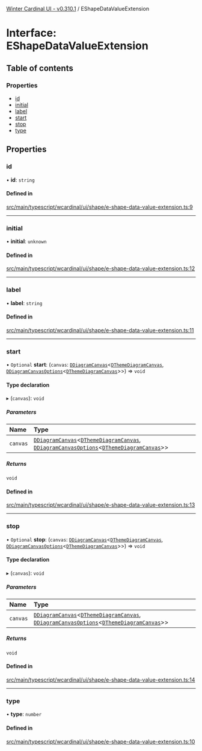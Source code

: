 [Winter Cardinal UI - v0.310.1](../index.md) / EShapeDataValueExtension

# Interface: EShapeDataValueExtension

## Table of contents

### Properties

- [id](EShapeDataValueExtension.md#id)
- [initial](EShapeDataValueExtension.md#initial)
- [label](EShapeDataValueExtension.md#label)
- [start](EShapeDataValueExtension.md#start)
- [stop](EShapeDataValueExtension.md#stop)
- [type](EShapeDataValueExtension.md#type)

## Properties

### id

• **id**: `string`

#### Defined in

[src/main/typescript/wcardinal/ui/shape/e-shape-data-value-extension.ts:9](https://github.com/winter-cardinal/winter-cardinal-ui/blob/v0.310.1/src/main/typescript/wcardinal/ui/shape/e-shape-data-value-extension.ts#L9)

___

### initial

• **initial**: `unknown`

#### Defined in

[src/main/typescript/wcardinal/ui/shape/e-shape-data-value-extension.ts:12](https://github.com/winter-cardinal/winter-cardinal-ui/blob/v0.310.1/src/main/typescript/wcardinal/ui/shape/e-shape-data-value-extension.ts#L12)

___

### label

• **label**: `string`

#### Defined in

[src/main/typescript/wcardinal/ui/shape/e-shape-data-value-extension.ts:11](https://github.com/winter-cardinal/winter-cardinal-ui/blob/v0.310.1/src/main/typescript/wcardinal/ui/shape/e-shape-data-value-extension.ts#L11)

___

### start

• `Optional` **start**: (`canvas`: [`DDiagramCanvas`](../classes/DDiagramCanvas.md)<[`DThemeDiagramCanvas`](DThemeDiagramCanvas.md), [`DDiagramCanvasOptions`](DDiagramCanvasOptions.md)<[`DThemeDiagramCanvas`](DThemeDiagramCanvas.md)\>\>) => `void`

#### Type declaration

▸ (`canvas`): `void`

##### Parameters

| Name | Type |
| :------ | :------ |
| `canvas` | [`DDiagramCanvas`](../classes/DDiagramCanvas.md)<[`DThemeDiagramCanvas`](DThemeDiagramCanvas.md), [`DDiagramCanvasOptions`](DDiagramCanvasOptions.md)<[`DThemeDiagramCanvas`](DThemeDiagramCanvas.md)\>\> |

##### Returns

`void`

#### Defined in

[src/main/typescript/wcardinal/ui/shape/e-shape-data-value-extension.ts:13](https://github.com/winter-cardinal/winter-cardinal-ui/blob/v0.310.1/src/main/typescript/wcardinal/ui/shape/e-shape-data-value-extension.ts#L13)

___

### stop

• `Optional` **stop**: (`canvas`: [`DDiagramCanvas`](../classes/DDiagramCanvas.md)<[`DThemeDiagramCanvas`](DThemeDiagramCanvas.md), [`DDiagramCanvasOptions`](DDiagramCanvasOptions.md)<[`DThemeDiagramCanvas`](DThemeDiagramCanvas.md)\>\>) => `void`

#### Type declaration

▸ (`canvas`): `void`

##### Parameters

| Name | Type |
| :------ | :------ |
| `canvas` | [`DDiagramCanvas`](../classes/DDiagramCanvas.md)<[`DThemeDiagramCanvas`](DThemeDiagramCanvas.md), [`DDiagramCanvasOptions`](DDiagramCanvasOptions.md)<[`DThemeDiagramCanvas`](DThemeDiagramCanvas.md)\>\> |

##### Returns

`void`

#### Defined in

[src/main/typescript/wcardinal/ui/shape/e-shape-data-value-extension.ts:14](https://github.com/winter-cardinal/winter-cardinal-ui/blob/v0.310.1/src/main/typescript/wcardinal/ui/shape/e-shape-data-value-extension.ts#L14)

___

### type

• **type**: `number`

#### Defined in

[src/main/typescript/wcardinal/ui/shape/e-shape-data-value-extension.ts:10](https://github.com/winter-cardinal/winter-cardinal-ui/blob/v0.310.1/src/main/typescript/wcardinal/ui/shape/e-shape-data-value-extension.ts#L10)
